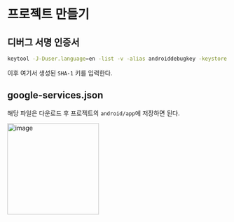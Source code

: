 # 프로젝트 만들기

## 디버그 서명 인증서

```bash
keytool -J-Duser.language=en -list -v -alias androiddebugkey -keystore ./android/app/debug.keystore
```

이후 여기서 생성된 `SHA-1` 키를 입력한다.

## google-services.json

해당 파일은 다운로드 후 프로젝트의 `android/app`에 저장하면 된다.

<img width="209" alt="image" src="https://user-images.githubusercontent.com/78713176/228743368-0860cd0c-cd4e-4199-a1d6-e19ec39a6715.png">
